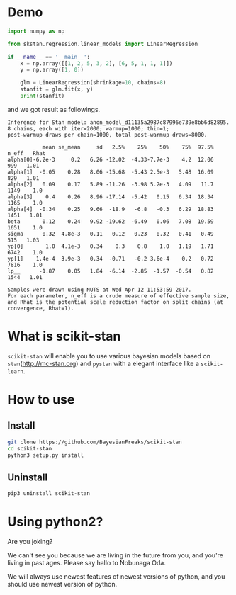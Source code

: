 # Demo

```python
import numpy as np

from skstan.regression.linear_models import LinearRegression

if __name__ == '__main__':
    x = np.array([[1, 2, 5, 3, 2], [6, 5, 1, 1, 1]])
    y = np.array([1, 0])

    glm = LinearRegression(shrinkage=10, chains=8)
    stanfit = glm.fit(x, y)
    print(stanfit)
```

and we got result as followings.

```
Inference for Stan model: anon_model_d11135a2987c87996e739e8bb6d82895.
8 chains, each with iter=2000; warmup=1000; thin=1; 
post-warmup draws per chain=1000, total post-warmup draws=8000.

           mean se_mean     sd   2.5%    25%    50%    75%  97.5%  n_eff   Rhat
alpha[0]-6.2e-3     0.2   6.26 -12.02  -4.33-7.7e-3    4.2  12.06    999   1.01
alpha[1]  -0.05    0.28   8.06 -15.68  -5.43 2.5e-3   5.48  16.09    829   1.01
alpha[2]   0.09    0.17   5.89 -11.26  -3.98 5.2e-3   4.09   11.7   1149    1.0
alpha[3]    0.4    0.26   8.96 -17.14  -5.42   0.15   6.34  18.34   1165    1.0
alpha[4]  -0.34    0.25   9.66  -18.9   -6.8   -0.3   6.29  18.83   1451   1.01
beta       0.12    0.24   9.92 -19.62  -6.49   0.06   7.08  19.59   1651    1.0
sigma      0.32  4.8e-3   0.11   0.12   0.23   0.32   0.41   0.49    515   1.03
yp[0]       1.0  4.1e-3   0.34    0.3    0.8    1.0   1.19   1.71   6742    1.0
yp[1]    1.4e-4  3.9e-3   0.34  -0.71   -0.2 3.6e-4    0.2   0.72   7816    1.0
lp__      -1.87    0.05   1.84  -6.14  -2.85  -1.57  -0.54   0.82   1544   1.01

Samples were drawn using NUTS at Wed Apr 12 11:53:59 2017.
For each parameter, n_eff is a crude measure of effective sample size,
and Rhat is the potential scale reduction factor on split chains (at 
convergence, Rhat=1).
```


# What is scikit-stan
`scikit-stan` will enable you to use various bayesian models based on 
`stan`(http://mc-stan.org) and `pystan` with a elegant interface like a 
`scikit-learn`.

# How to use
## Install
```sh
git clone https://github.com/BayesianFreaks/scikit-stan
cd scikit-stan
python3 setup.py install
```

## Uninstall
```sh
pip3 uninstall scikit-stan
```

# Using python2?
Are you joking? 

We can't see you because we are living in the future from you, and you're living in past ages. Please say hallo to Nobunaga Oda.

We will always use newest features of newest versions of python, and you should use newest version of python.
